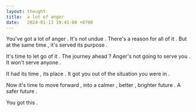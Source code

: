 ```yaml
---
layout: thought
title:  a lot of anger 
date:   2024-01-13 19:41:00 +0700
---
```


You've got a lot of anger . It's not undue . There's a reason for all of it . But at the same time , it's served its purpose . 

It's time to let go of it . The journey ahead ? Anger's not going to serve you . It won't serve anyone . 

It had its time , its place . It got you out of the situation you were in . 

Now it's time to move forward , into a calmer , better , brighter future . A safer future . 

You got this . 
